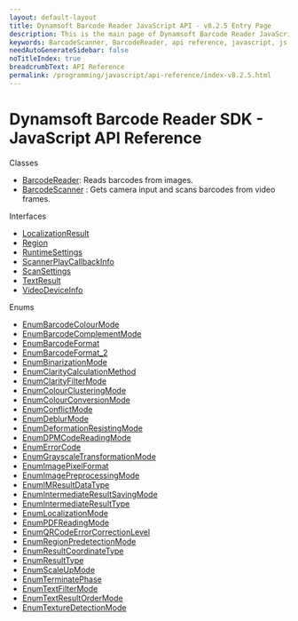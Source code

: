```yaml
---
layout: default-layout
title: Dynamsoft Barcode Reader JavaScript API - v8.2.5 Entry Page
description: This is the main page of Dynamsoft Barcode Reader JavaScript SDK API Reference.
keywords: BarcodeScanner, BarcodeReader, api reference, javascript, js
needAutoGenerateSidebar: false
noTitleIndex: true
breadcrumbText: API Reference
permalink: /programming/javascript/api-reference/index-v8.2.5.html
---
```


# Dynamsoft Barcode Reader SDK - JavaScript API Reference

Classes

- [BarcodeReader](BarcodeReader.md): Reads barcodes from images.
- [BarcodeScanner](BarcodeScanner.md) : Gets camera input and scans barcodes from video frames.

Interfaces

- [LocalizationResult](interface/LocalizationResult.md)
- [Region](interface/Region.md)
- [RuntimeSettings](interface/RuntimeSettings.md)
- [ScannerPlayCallbackInfo](interface/ScannerPlayCallbackInfo.md)
- [ScanSettings](interface/ScanSettings.md)
- [TextResult](interface/TextResult.md)
- [VideoDeviceInfo](interface/VideoDeviceInfo.md)

Enums

- [EnumBarcodeColourMode](enum/EnumBarcodeColourMode.md)
- [EnumBarcodeComplementMode](enum/EnumBarcodeComplementMode.md)
- [EnumBarcodeFormat](enum/EnumBarcodeFormat.md)
- [EnumBarcodeFormat_2](enum/EnumBarcodeFormat_2.md)
- [EnumBinarizationMode](enum/EnumBinarizationMode.md)
- [EnumClarityCalculationMethod](enum/EnumClarityCalculationMethod.md)
- [EnumClarityFilterMode](enum/EnumClarityFilterMode.md)
- [EnumColourClusteringMode](enum/EnumColourClusteringMode.md)
- [EnumColourConversionMode](enum/EnumColourConversionMode.md)
- [EnumConflictMode](enum/EnumConflictMode.md)
- [EnumDeblurMode](enum/EnumDeblurMode.md)
- [EnumDeformationResistingMode](enum/EnumDeformationResistingMode.md)
- [EnumDPMCodeReadingMode](enum/EnumDPMCodeReadingMode.md)
- [EnumErrorCode](enum/EnumErrorCode.md)
- [EnumGrayscaleTransformationMode](enum/EnumGrayscaleTransformationMode.md)
- [EnumImagePixelFormat](enum/EnumImagePixelFormat.md)
- [EnumImagePreprocessingMode](enum/EnumImagePreprocessingMode.md)
- [EnumIMResultDataType](enum/EnumIMResultDataType.md)
- [EnumIntermediateResultSavingMode](enum/EnumIntermediateResultSavingMode.md)
- [EnumIntermediateResultType](enum/EnumIntermediateResultType.md)
- [EnumLocalizationMode](enum/EnumLocalizationMode.md)
- [EnumPDFReadingMode](enum/EnumPDFReadingMode.md)
- [EnumQRCodeErrorCorrectionLevel](enum/EnumQRCodeErrorCorrectionLevel.md)
- [EnumRegionPredetectionMode](enum/EnumRegionPredetectionMode.md)
- [EnumResultCoordinateType](enum/EnumResultCoordinateType.md)
- [EnumResultType](enum/EnumResultType.md)
- [EnumScaleUpMode](enum/EnumScaleUpMode.md)
- [EnumTerminatePhase](enum/EnumTerminatePhase.md)
- [EnumTextFilterMode](enum/EnumTextFilterMode.md)
- [EnumTextResultOrderMode](enum/EnumTextResultOrderMode.md)
- [EnumTextureDetectionMode](enum/EnumTextureDetectionMode.md)

